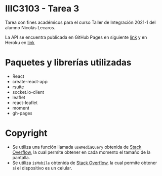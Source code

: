 # IIIC3103 - Tarea 3
Tarea con fines académicos para el curso Taller de Integración 2021-1 del alumno Nicolás Lecaros.

La API se encuentra publicada en GitHub Pages en siguiente [link](https://nlecarosv.github.io/IIC3103-T3/) y en Heroku en [link](https://iic3103-t3.herokuapp.com/)

# Paquetes y librerías utilizadas
- React
- create-react-app
- rsuite
- socket.io-client
- leaflet
- react-leaflet
- moment
- gh-pages

# Copyright
 - Se utiliza una función llamada `useMediaQuery` obtenida de [Stack Overflow](https://stackoverflow.com/questions/19014250/rerender-view-on-browser-resize-with-react), la cual permite obtener en cada momento el tamaño de la pantalla.
 - Se utiliza `isMobile` obtenida de [Stack Overflow](https://stackoverflow.com/questions/19014250/rerender-view-on-browser-resize-with-react), la cual permite obtener si el dispositivo es un celular.